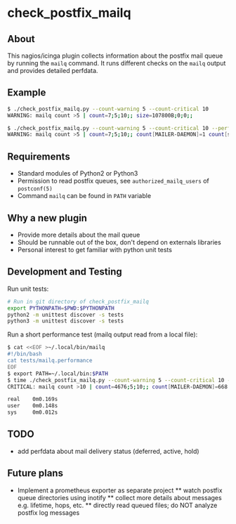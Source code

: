 # check_postfix_mailq

## About

This nagios/icinga plugin collects information about the postfix mail queue by running the `mailq` command.
It runs different checks on the `mailq` output and provides detailed perfdata.

## Example

```bash
$ ./check_postfix_mailq.py --count-warning 5 --count-critical 10
WARNING: mailq count >5 | count=7;5;10;; size=107800B;0;0;;

$ ./check_postfix_mailq.py --count-warning 5 --count-critical 10 --perfdata-details
WARNING: mailq count >5 | count=7;5;10;; count[MAILER-DAEMON]=1 count[sender1@domain1.com]=2 count[sender2@domain2.com]=1 count[sender3@domain2.com]=1 count[sender3@domain3.com]=1 count[sender4@domain4.com]=1 recipients[MAILER-DAEMON]=1 recipients[sender1@domain1.com]=4 recipients[sender2@domain2.com]=1 recipients[sender3@domain2.com]=1 recipients[sender3@domain3.com]=1 recipients[sender4@domain4.com]=2 size=107800B;0;0;; size[MAILER-DAEMON]=18636B size[sender1@domain1.com]=33217B size[sender2@domain2.com]=20786B size[sender3@domain2.com]=495B size[sender3@domain3.com]=34176B size[sender4@domain4.com]=490B
```

## Requirements

* Standard modules of Python2 or Python3
* Permission to read postfix queues, see `authorized_mailq_users` of `postconf(5)`
* Command `mailq` can be found in `PATH` variable

## Why a new plugin

* Provide more details about the mail queue
* Should be runnable out of the box, don't depend on externals libraries
* Personal interest to get familiar with python unit tests

## Development and Testing

Run unit tests:

```bash
# Run in git directory of check_postfix_mailq
export PYTHONPATH=$PWD:$PYTHONPATH
python2 -m unittest discover -s tests
python3 -m unittest discover -s tests
```

Run a short performance test (mailq output read from a local file):

```bash
$ cat <<EOF >~/.local/bin/mailq
#!/bin/bash
cat tests/mailq.performance
EOF
$ export PATH=~/.local/bin:$PATH
$ time ./check_postfix_mailq.py --count-warning 5 --count-critical 10 --perfdata-details
CRITICAL: mailq count >10 | count=4676;5;10;; count[MAILER-DAEMON]=668 count[sender1@domain1.com]=1336 count[sender2@domain2.com]=668 count[sender3@domain2.com]=668 count[sender3@domain3.com]=668 count[sender4@domain4.com]=668 recipients[MAILER-DAEMON]=668 recipients[sender1@domain1.com]=2672 recipients[sender2@domain2.com]=668 recipients[sender3@domain2.com]=668 recipients[sender3@domain3.com]=668 recipients[sender4@domain4.com]=1336 size=72010400B;0;0;; size[MAILER-DAEMON]=12448848B size[sender1@domain1.com]=22188956B size[sender2@domain2.com]=13885048B size[sender3@domain2.com]=330660B size[sender3@domain3.com]=22829568B size[sender4@domain4.com]=327320B

real    0m0.169s
user    0m0.148s
sys     0m0.012s
```

## TODO

* add perfdata about mail delivery status (deferred, active, hold)

## Future plans

* Implement a prometheus exporter as separate project
** watch postfix queue directories using inotify
** collect more details about messages e.g. lifetime, hops, etc.
** directly read queued files; do NOT analyze postfix log messages
